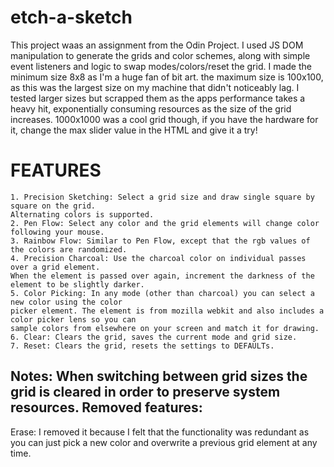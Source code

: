 # etch-a-sketch
This project waas an assignment from the Odin Project. I used JS DOM manipulation to generate the grids and color schemes, along with simple event listeners and logic to swap modes/colors/reset the grid. I made the minimum size 8x8 as I'm a huge fan of bit art. the maximum size is 100x100, as this was the largest size on my machine that didn't noticeably lag. I tested larger sizes but scrapped them as the apps performance takes a heavy hit, exponentially consuming resources as the size of the grid increases. 1000x1000 was a cool grid though, if you have the hardware for it, change the max slider value in the HTML and give it a try! 
# FEATURES
    1. Precision Sketching: Select a grid size and draw single square by square on the grid. 
    Alternating colors is supported.
    2. Pen Flow: Select any color and the grid elements will change color following your mouse.
    3. Rainbow Flow: Similar to Pen Flow, except that the rgb values of the colors are randomized.
    4. Precision Charcoal: Use the charcoal color on individual passes over a grid element. 
    When the element is passed over again, increment the darkness of the element to be slightly darker.
    5. Color Picking: In any mode (other than charcoal) you can select a new color using the color 
    picker element. The element is from mozilla webkit and also includes a color picker lens so you can 
    sample colors from elsewhere on your screen and match it for drawing. 
    6. Clear: Clears the grid, saves the current mode and grid size. 
    7. Reset: Clears the grid, resets the settings to DEFAULTs.

Notes: When switching between grid sizes the grid is cleared in order to preserve system resources.
Removed features:
-------------------------------------------------------------------------------------------------------------------------------------------

Erase: I removed it because I felt that the functionality was redundant as you can just pick a new color and overwrite a previous grid element at any time.